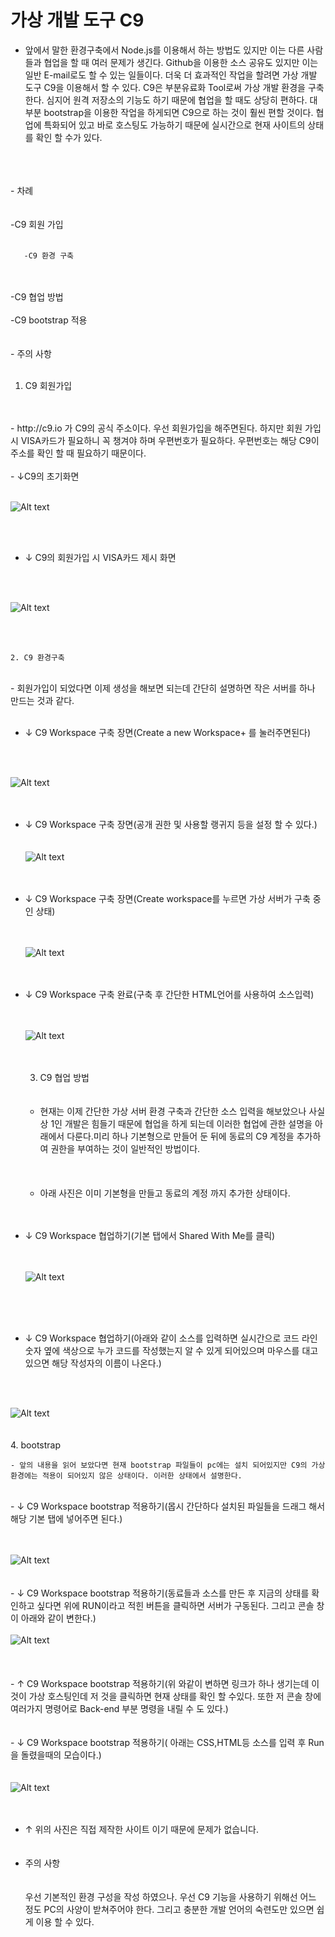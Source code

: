 ﻿</br>
</br>
</br>

# 가상 개발 도구 C9


- 앞에서 말한 환경구축에서 Node.js를 이용해서 하는 방법도 있지만 이는 다른 사람들과 협업을 할 때 여러 문제가 생긴다. Github을 이용한 소스 공유도 있지만 이는 일반 E-mail로도 할 수 있는 일들이다. 더욱 더 효과적인 작업을 할려면 가상 개발 도구 C9을 이용해서 할 수 있다. C9은 부분유료화 Tool로써 가상 개발 환경을 구축한다. 심지어 원격 저장소의 기능도 하기 때문에 협업을 할 때도 상당히 편하다. 대부분 bootstrap을 이용한 작업을 하게되면 C9으로 하는 것이 훨씬 편할 것이다. 협업에 특화되어 있고 바로 호스팅도 가능하기 때문에 실시간으로 현재 사이트의 상태를 확인 할 수가 있다.
</br>
</br>
</br>
    - 차례 </br>
       </br> </br>
       -C9 회원 가입
       </br>
       </br>

       -C9 환경 구축
   </br>    
 </br> -C9 협업 방법
   </br>    
   </br> -C9 bootstrap 적용
</br>
</br>
</br>   - 주의 사항
</br>
</br>

   1. C9 회원가입
</br>
</br>
    - http://c9.io 가 C9의 공식 주소이다. 우선 회원가입을 해주면된다. 하지만 회원 가입시 VISA카드가 필요하니 꼭 챙겨야 하며 우편번호가 필요하다. 우편번호는 해당 C9이 주소를 확인 할 때 필요하기 때문이다.

</br>
</br>
    -  ↓C9의 초기화면
</br>
</br>

   ![Alt text](img/main1.JPG)

</br>
</br>

-  ↓ C9의 회원가입 시 VISA카드 제시 화면

</br>
</br>

   ![Alt text](img/SING_UP.JPG)

</br></br>

    2. C9 환경구축
</br>
    - 회원가입이 되었다면 이제 생성을 해보면 되는데 간단히 설명하면 작은 서버를 하나 만드는 것과 같다.
</br></br>

-  ↓ C9 Workspace 구축 장면(Create a new Workspace+ 를 눌러주면된다)
</br>
</br>

   ![Alt text](img/make1.JPG)
</br></br>
</br>
-  ↓ C9 Workspace 구축 장면(공개 권한 및 사용할 랭귀지 등을 설정 할 수 있다.)
</br></br></br>
   ![Alt text](img/make2.JPG)
</br></br></br>
-  ↓ C9 Workspace 구축 장면(Create workspace를 누르면 가상 서버가 구축 중인 상태)</br></br></br>

   ![Alt text](img/make3.JPG)
</br></br></br>
-  ↓ C9 Workspace 구축 완료(구축 후 간단한 HTML언어를 사용하여 소스입력)</br></br></br>

   ![Alt text](img/make4.JPG)
</br></br></br>

   3. C9 협업 방법</br></br></br>

    - 현재는 이제 간단한 가상 서버 환경 구축과 간단한 소스 입력을 해보았으나 사실 상 1인 개발은 힘들기 때문에 협업을 하게 되는데 이러한 협업에 관한 설명을 아래에서 다룬다.미리 하나 기본형으로 만들어 둔 뒤에 동료의 C9 계정을 추가하여 권한을 부여하는 것이 일반적인 방법이다. 
 </br>   </br></br></br>
    * 아래 사진은 이미 기본형을 만들고 동료의 계정 까지 추가한 상태이다.
</br></br></br>
-  ↓ C9 Workspace 협업하기(기본 탭에서 Shared With Me를 클릭)
</br></br></br>

   ![Alt text](img/share1.JPG)

</br></br></br>
-  ↓ C9 Workspace 협업하기(아래와 같이 소스를 입력하면 실시간으로 코드 라인 숫자 옆에 색상으로 누가 코드를 작성했는지 알 수 있게 되어있으며 마우스를 대고 있으면 해당 작성자의 이름이 나온다.)
</br>
</br>

   ![Alt text](img/share2.JPG)
</br></br></br>
   4. bootstrap

    - 앞의 내용을 읽어 보았다면 현재 bootstrap 파일들이 pc에는 설치 되어있지만 C9의 가상 환경에는 적용이 되어있지 않은 상태이다. 이러한 상태에서 설명한다.
</br>
    -  ↓ C9 Workspace bootstrap 적용하기(몹시 간단하다 설치된 파일들을 드래그 해서 해당 기본 탭에 넣어주면 된다.)
</br></br></br>

   ![Alt text](img/bootstrap1.JPG)
</br></br></br>
    -  ↓ C9 Workspace bootstrap 적용하기(동료들과 소스를 만든 후 지금의 상태를 확인하고 싶다면 위에 RUN이라고 적힌 버튼을 클릭하면 서버가 구동된다. 그리고 콘솔 창이 아래와 같이 변한다.)
</br></br>
   ![Alt text](img/server_run.JPG)
    </br></br></br></br>
    -  ↑ C9 Workspace bootstrap 적용하기(위 와같이 변하면 링크가 하나 생기는데 이것이 가상 호스팅인데 저 것을 클릭하면 현재 상태를 확인 할 수있다. 또한 저 콘솔 창에 여러가지 명령어로 Back-end 부분 명령을 내릴 수 도 있다.)
</br></br></br>
    -  ↓ C9 Workspace bootstrap 적용하기( 아래는 CSS,HTML등 소스를 입력 후 Run을 돌렸을때의 모습이다.)
</br></br></br>
   ![Alt text](img/bootstrap_last.JPG)
    </br></br></br>
-  ↑ 위의 사진은 직접 제작한 사이트 이기 때문에 문제가 없습니다.
</br></br></br>
- 주의 사항 
</br></br></br>
우선 기본적인 환경 구성을 작성 하였으나. 우선 C9 기능을 사용하기 위해선 어느 정도 PC의 사양이 받쳐주어야 한다. 그리고 충분한 개발 언어의 숙련도만 있으면 쉽게 이용 할 수 있다.